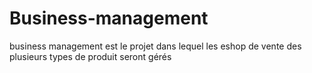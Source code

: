 # Business-management
business management est le projet dans lequel les eshop de vente des plusieurs types de produit seront gérés

